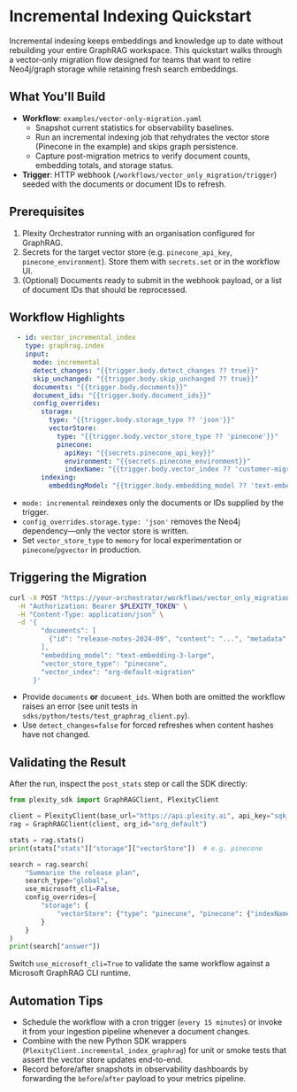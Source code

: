 # Incremental Indexing Quickstart

Incremental indexing keeps embeddings and knowledge up to date without rebuilding your entire GraphRAG workspace. This quickstart walks through a vector-only migration flow designed for teams that want to retire Neo4j/graph storage while retaining fresh search embeddings.

## What You'll Build

- **Workflow**: `examples/vector-only-migration.yaml`
  - Snapshot current statistics for observability baselines.
  - Run an incremental indexing job that rehydrates the vector store (Pinecone in the example) and skips graph persistence.
  - Capture post-migration metrics to verify document counts, embedding totals, and storage status.
- **Trigger**: HTTP webhook (`/workflows/vector_only_migration/trigger`) seeded with the documents or document IDs to refresh.

## Prerequisites

1. Plexity Orchestrator running with an organisation configured for GraphRAG.
2. Secrets for the target vector store (e.g. `pinecone_api_key`, `pinecone_environment`). Store them with `secrets.set` or in the workflow UI.
3. (Optional) Documents ready to submit in the webhook payload, or a list of document IDs that should be reprocessed.

## Workflow Highlights

```yaml
  - id: vector_incremental_index
    type: graphrag.index
    input:
      mode: incremental
      detect_changes: "{{trigger.body.detect_changes ?? true}}"
      skip_unchanged: "{{trigger.body.skip_unchanged ?? true}}"
      documents: "{{trigger.body.documents}}"
      document_ids: "{{trigger.body.document_ids}}"
      config_overrides:
        storage:
          type: "{{trigger.body.storage_type ?? 'json'}}"
          vectorStore:
            type: "{{trigger.body.vector_store_type ?? 'pinecone'}}"
            pinecone:
              apiKey: "{{secrets.pinecone_api_key}}"
              environment: "{{secrets.pinecone_environment}}"
              indexName: "{{trigger.body.vector_index ?? 'customer-migration'}}"
        indexing:
          embeddingModel: "{{trigger.body.embedding_model ?? 'text-embedding-3-small'}}"
```

- `mode: incremental` reindexes only the documents or IDs supplied by the trigger.
- `config_overrides.storage.type: 'json'` removes the Neo4j dependency—only the vector store is written.
- Set `vector_store_type` to `memory` for local experimentation or `pinecone`/`pgvector` in production.

## Triggering the Migration

```bash
curl -X POST "https://your-orchestrator/workflows/vector_only_migration/trigger" \
  -H "Authorization: Bearer $PLEXITY_TOKEN" \
  -H "Content-Type: application/json" \
  -d '{
        "documents": [
          {"id": "release-notes-2024-09", "content": "...", "metadata": {"category": "release_notes"}}
        ],
        "embedding_model": "text-embedding-3-large",
        "vector_store_type": "pinecone",
        "vector_index": "org-default-migration"
      }'
```

- Provide `documents` **or** `document_ids`. When both are omitted the workflow raises an error (see unit tests in `sdks/python/tests/test_graphrag_client.py`).
- Use `detect_changes=false` for forced refreshes when content hashes have not changed.

## Validating the Result

After the run, inspect the `post_stats` step or call the SDK directly:

```python
from plexity_sdk import GraphRAGClient, PlexityClient

client = PlexityClient(base_url="https://api.plexity.ai", api_key="sqk_...")
rag = GraphRAGClient(client, org_id="org_default")

stats = rag.stats()
print(stats["stats"]["storage"]["vectorStore"])  # e.g. pinecone

search = rag.search(
    "Summarise the release plan",
    search_type="global",
    use_microsoft_cli=False,
    config_overrides={
        "storage": {
            "vectorStore": {"type": "pinecone", "pinecone": {"indexName": "org-default-migration"}}
        }
    }
)
print(search["answer"])
```

Switch `use_microsoft_cli=True` to validate the same workflow against a Microsoft GraphRAG CLI runtime.

## Automation Tips

- Schedule the workflow with a cron trigger (`every 15 minutes`) or invoke it from your ingestion pipeline whenever a document changes.
- Combine with the new Python SDK wrappers (`PlexityClient.incremental_index_graphrag`) for unit or smoke tests that assert the vector store updates end-to-end.
- Record before/after snapshots in observability dashboards by forwarding the `before`/`after` payload to your metrics pipeline.
